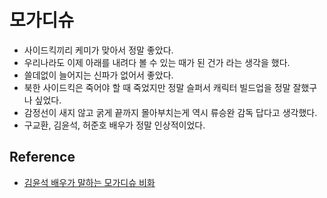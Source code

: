 # 모가디슈
- 사이드킥끼리 케미가 맞아서 정말 좋았다.
- 우리나라도 이제 아래를 내려다 볼 수 있는 때가 된 건가 라는 생각을 했다.
- 쓸데없이 늘어지는 신파가 없어서 좋았다.
- 북한 사이드킥은 죽어야 할 때 죽었지만 정말 슬퍼서 캐릭터 빌드업을 정말 잘했구나 싶었다.
- 감정선이 새지 않고 굵게 끝까지 몰아부치는게 역시 류승완 감독 답다고 생각했다.
- 구교환, 김윤석, 허준호 배우가 정말 인상적이었다.

## Reference
- [김윤석 배우가 말하는 모가디슈 비화](https://www.youtube.com/watch?v=_zfpI9tDx4s&t=1612s)